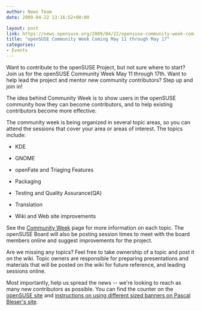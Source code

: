 ```yaml
---
author: News Team
date: 2009-04-22 13:16:52+00:00

layout: post
link: https://news.opensuse.org/2009/04/22/opensuse-community-week-coming-may-11-through-may-17/
title: "openSUSE Community Week Coming May 11 through May 17"
categories:
- Events
---
```

Want to contribute to the openSUSE Project, but not sure where to start? Join us for the openSUSE Community Week May 11 through 17th. Want to help lead the project and mentor new community contributors? Step up and join in!

The idea behind Community Week is to show users in the openSUSE community how they can become contributors, and to help existing contributors become more effective.

The community week is being organized in several topic areas, so you can attend the sessions that cover your area or areas of interest. The topics include:



	
  * KDE

	
  * GNOME

	
  * openFate and Triaging Features

	
  * Packaging

	
  * Testing and Quality Assurance(QA)

	
  * Translation

	
  * Wiki and Web site improvements


See the [Community Week](http://en.opensuse.org/CommunityWeek) page for more information on each topic. The openSUSE Board will also be posting session times to meet with the board members online and suggest improvements for the project.

Are we missing any topics? Feel free to take ownership of a topic and post it on the wiki. Topic owners are responsible for preparing presentations and materials that will be posted on the wiki for future reference, and leading sessions online.

Most importantly, help us spread the news -- we're looking to reach as many new contributors as possible. You can find the counter on the [openSUSE site](http://counter.opensuse.org/communityweek/) and [instructions on using different sized banners on Pascal Bleser's site](http://dev-loki.blogspot.com/2009/04/opensuse-community-week-countdown.html).		
